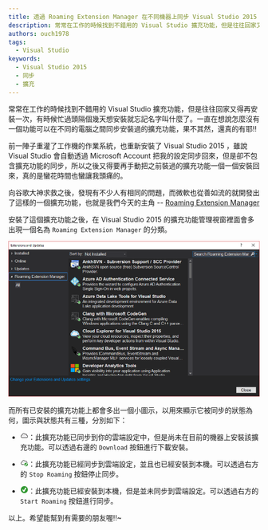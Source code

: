 ```yaml
---
title: 透過 Roaming Extension Manager 在不同機器上同步 Visual Studio 2015 的擴充功能
description: 常常在工作的時候找到不錯用的 Visual Studio 擴充功能，但是往往回家又得再安裝一次，有時候忙過頭隔個幾天想安裝就忘記名字叫什麼了。一直在想說怎麼沒有一個功能可以在不同的電腦之間同步安裝過的擴充功能，果不其然，還真的有耶!!
authors: ouch1978
tags:
  - Visual Studio
keywords:
  - Visual Studio 2015
  - 同步
  - 擴充
---
```


常常在工作的時候找到不錯用的 Visual Studio 擴充功能，但是往往回家又得再安裝一次，有時候忙過頭隔個幾天想安裝就忘記名字叫什麼了。一直在想說怎麼沒有一個功能可以在不同的電腦之間同步安裝過的擴充功能，果不其然，還真的有耶!!

前一陣子重灌了工作機的作業系統，也重新安裝了 Visual Studio 2015 ，雖說 Visual Studio 會自動透過 Microsoft Account 把我的設定同步回來，但是卻不包含擴充功能的同步，所以之後又得要再手動把之前裝過的擴充功能一個一個安裝回來，真的是蠻花時間也蠻讓我頭痛的。

向谷歌大神求救之後，發現有不少人有相同的問題，而微軟也從善如流的就開發出了這樣的一個擴充功能，也就是我們今天的主角 -- [Roaming Extension Manager](https://visualstudiogallery.msdn.microsoft.com/7b421a95-c32c-4433-a2be-a41b276013ab "Roaming Extension Manager")

安裝了這個擴充功能之後，在 Visual Studio 2015 的擴充功能管理視窗裡面會多出現一個名為 `Roaming Extension Manager` 的分類。

![Roaming Extension Manager 設定面版](roaming-extension-manager.png)

而所有已安裝的擴充功能上都會多出一個小圖示，以用來顯示它被同步的狀態為何，圖示與狀態共有三種，分別如下：

- ![Roamed](cloud.png)：此擴充功能已同步到你的雲端設定中，但是尚未在目前的機器上安裝該擴充功能。可以透過右邊的 `Download` 按鈕進行下載安裝。

- ![Roamed & Installed](Cloud%20n%20Checkbox.png)：此擴充功能已經同步到雲端設定，並且也已經安裝到本機。可以透過右方的 `Stop Roaming` 按鈕停止同步。

- ![Installed](Checkbox.png)：此擴充功能已經安裝到本機，但是並未同步到雲端設定。可以透過右方的 `Start Roaming` 按鈕進行同步。

以上。希望能幫到有需要的朋友喔!!~

